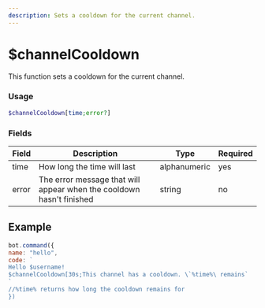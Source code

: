 ```yaml
---
description: Sets a cooldown for the current channel.
---
```


# $channelCooldown

This function sets a cooldown for the current channel.

### Usage

```php
$channelCooldown[time;error?]
```

### Fields

| Field | Description                                                          | Type         | Required |
| ----- | -------------------------------------------------------------------- | ------------ | -------- |
| time  | How long the time will last                                          | alphanumeric | yes      |
| error | The error message that will appear when the cooldown hasn't finished | string       | no       |

## Example

```javascript
bot.command({
name: "hello", 
code: `
Hello $username!
$channelCooldown[30s;This channel has a cooldown. \`%time%\ remains`
`
//%time% returns how long the cooldown remains for
})
```
